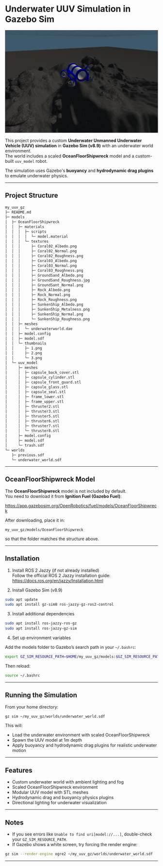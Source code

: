 # Underwater UUV Simulation in Gazebo Sim

![UUV Simulation](simulation_images/simulation_image.png)

This project provides a custom **Underwater Unmanned Underwater Vehicle (UUV) simulation** in **Gazebo Sim (v8.9)** with an underwater world environment.  
The world includes a scaled **OceanFloorShipwreck** model and a custom-built `uuv_model` robot.

The simulation uses Gazebo's **buoyancy** and **hydrodynamic drag plugins** to emulate underwater physics.

---

## Project Structure

```
my_uuv_gz
├─ README.md
├─ models
│  ├─ OceanFloorShipwreck
│  │  ├─ materials
│  │  │  ├─ scripts
│  │  │  │  └─ model.material
│  │  │  └─ textures
│  │  │     ├─ Coral02_Albedo.png
│  │  │     ├─ Coral02_Normal.png
│  │  │     ├─ Coral02_Roughness.png
│  │  │     ├─ Coral03_Albedo.png
│  │  │     ├─ Coral03_Normal.png
│  │  │     ├─ Coral03_Roughness.png
│  │  │     ├─ GroundSand_Albedo.png
│  │  │     ├─ GroundSand_Roughness.jpg
│  │  │     ├─ GroundSant_Normal.png
│  │  │     ├─ Rock_Albedo.png
│  │  │     ├─ Rock_Normal.png
│  │  │     ├─ Rock_Roughness.png
│  │  │     ├─ SunkenShip_Albedo.png
│  │  │     ├─ SunkenShip_Metalness.png
│  │  │     ├─ SunkenShip_Normal.png
│  │  │     └─ SunkenShip_Roughness.png
│  │  ├─ meshes
│  │  │  └─ underwaterworld.dae
│  │  ├─ model.config
│  │  ├─ model.sdf
│  │  └─ thumbnails
│  │     ├─ 1.png
│  │     ├─ 2.png
│  │     └─ 3.png
│  └─ uuv_model
│     ├─ meshes
│     │  ├─ capsule_back_cover.stl
│     │  ├─ capsule_cylinder.stl
│     │  ├─ capsule_front_guard.stl
│     │  ├─ capsule_glass.stl
│     │  ├─ capsule_seal.stl
│     │  ├─ frame_lower.stl
│     │  ├─ frame_upper.stl
│     │  ├─ thruster2.stl
│     │  ├─ thruster3.stl
│     │  ├─ thruster5.stl
│     │  ├─ thruster6.stl
│     │  ├─ thruster7.stl
│     │  └─ thruster8.stl
│     ├─ model.config
│     ├─ model.sdf
│     └─ trash.sdf
└─ worlds
   ├─ previous.sdf
   └─ underwater_world.sdf
```

---

## OceanFloorShipwreck Model

The **OceanFloorShipwreck** model is not included by default.  
You need to download it from **Ignition Fuel (Gazebo Fuel)**:

https://app.gazebosim.org/OpenRobotics/fuel/models/OceanFloorShipwreck

After downloading, place it in:

```
my_uuv_gz/models/OceanFloorShipwreck
```

so that the folder matches the structure above.

---

## Installation

1. Install ROS 2 Jazzy (if not already installed)  
   Follow the official ROS 2 Jazzy installation guide:  
   https://docs.ros.org/en/jazzy/Installation.html

2. Install Gazebo Sim (v8.9)

```bash
sudo apt update
sudo apt install gz-sim8 ros-jazzy-gz-ros2-control
```

3. Install additional dependencies

```bash
sudo apt install ros-jazzy-ros-gz
sudo apt install ros-jazzy-gz-sim
```

4. Set up environment variables

Add the models folder to Gazebo’s search path in your `~/.bashrc`:

```bash
export GZ_SIM_RESOURCE_PATH=$HOME/my_uuv_gz/models:$GZ_SIM_RESOURCE_PATH
```

Then reload:

```bash
source ~/.bashrc
```

---

## Running the Simulation

From your home directory:

```bash
gz sim ~/my_uuv_gz/worlds/underwater_world.sdf
```

This will:

- Load the underwater environment with scaled OceanFloorShipwreck  
- Spawn the UUV model at 1m depth  
- Apply buoyancy and hydrodynamic drag plugins for realistic underwater motion  

---

## Features

- Custom underwater world with ambient lighting and fog  
- Scaled OceanFloorShipwreck environment  
- Modular UUV model with STL meshes  
- Hydrodynamic drag and buoyancy physics plugins  
- Directional lighting for underwater visualization  

---

## Notes

- If you see errors like `Unable to find uri[model://...]`, double-check your `GZ_SIM_RESOURCE_PATH`.  
- If Gazebo shows a white screen, try forcing the render engine:

```bash
gz sim --render-engine ogre2 ~/my_uuv_gz/worlds/underwater_world.sdf
```

---


